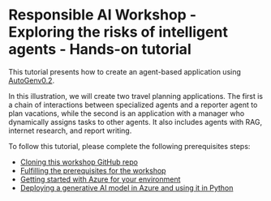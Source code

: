# Responsible AI Workshop - Exploring the risks of intelligent agents - Hands-on tutorial

This tutorial presents how to create an agent-based application using [AutoGenv0.2](https://microsoft.github.io/autogen/0.2/docs/Getting-Started/). 

In this illustration, we will create two travel planning applications. The first is a chain of interactions between specialized agents and a reporter agent to plan vacations, while the second is an application with a manager who dynamically assigns tasks to other agents. It also includes agents with RAG, internet research, and report writing.
 
To follow this tutorial, please complete the following prerequisites steps:
* [Cloning this workshop GitHub repo](https://github.com/microsoft/responsible-ai-workshop/blob/main/perequisites/cloning-the-repo.md)
* [Fulfilling the prerequisites for the workshop](https://github.com/microsoft/responsible-ai-workshop/blob/main/perequisites/fulfilling-prerequisites.md)
* [Getting started with Azure for your environment](https://github.com/microsoft/responsible-ai-workshop/blob/main/perequisites/getting-started-with-azure.md)
* [Deploying a generative AI model in Azure and using it in Python](https://github.com/microsoft/responsible-ai-workshop/blob/main/perequisites/deploying-a-model-in-Azure-and-using-it-in-python.md)